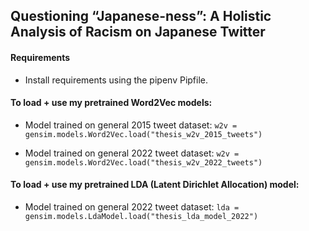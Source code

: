 ## Questioning “Japanese-ness”: A Holistic Analysis of Racism on Japanese Twitter

#### Requirements
- Install requirements using the pipenv Pipfile. 

#### To load + use my pretrained Word2Vec models:
- Model trained on general 2015 tweet dataset: 
`w2v = gensim.models.Word2Vec.load("thesis_w2v_2015_tweets")`

- Model trained on general 2022 tweet dataset: 
`w2v = gensim.models.Word2Vec.load("thesis_w2v_2022_tweets")`

#### To load + use my pretrained LDA (Latent Dirichlet Allocation) model:
- Model trained on general 2022 tweet dataset: 
`lda = gensim.models.LdaModel.load("thesis_lda_model_2022")`
